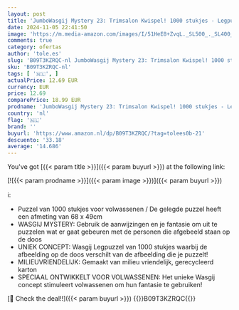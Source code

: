 ```yaml
---
layout: post
title: 'JumboWasgij Mystery 23: Trimsalon Kwispel! 1000 stukjes - Legpuzzel voor volwassenen'
date: 2024-11-05 22:41:50
image: 'https://m.media-amazon.com/images/I/51HeE8+ZvqL._SL500_._SL400_.jpg'
comments: true
category: ofertas
author: 'tole.es'
slug: 'B09T3KZRQC-nl JumboWasgij Mystery 23: Trimsalon Kwispel! 1000 stukjes -...'
sku: 'B09T3KZRQC-nl'
tags: [ '🇳🇱', ]
actualPrice: 12.69 EUR
currency: EUR
price: 12.69
comparePrice: 18.99 EUR
prodname: 'JumboWasgij Mystery 23: Trimsalon Kwispel! 1000 stukjes - Legpuzzel voor volwassenen'
country: 'nl'
flag: '🇳🇱'
brand: ''
buyurl: 'https://www.amazon.nl/dp/B09T3KZRQC/?tag=tolees0b-21'
descuento: '33.18'
average: '14.686'
---
```


You've got [{{< param title >}}]({{< param buyurl >}}) at the following link:

[![{{< param prodname >}}]({{< param image >}})]({{< param buyurl >}})

ℹ️:

- Puzzel van 1000 stukjes voor volwassenen / De gelegde puzzel heeft een afmeting van 68 x 49cm
- WASGIJ MYSTERY: Gebruik de aanwijzingen en je fantasie om uit te puzzelen wat er gaat gebeuren met de personen die afgebeeld staan op de doos
- UNIEK CONCEPT: Wasgij Legpuzzel van 1000 stukjes waarbij de afbeelding op de doos verschilt van de afbeelding die je puzzelt!
- MILIEUVRIENDELIJK: Gemaakt van milieu vriendelijk, gerecycleerd karton
- SPECIAAL ONTWIKKELT VOOR VOLWASSENEN: Het unieke Wasgij concept stimuleert volwassenen om hun fantasie te gebruiken!

[🛒 Check the deal!!]({{< param buyurl >}})
{{<world>}}B09T3KZRQC{{</world>}}
